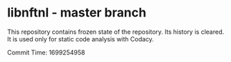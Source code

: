 # libnftnl - master branch

This repository contains frozen state of the repository.
Its history is cleared. It is used only for static code
analysis with Codacy.

Commit Time: 1699254958